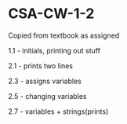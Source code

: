 # CSA-CW-1-2
Copied from textbook as assigned

1.1 - initials, printing out stuff

2.1 - prints two lines

2.3 - assigns variables

2.5 - changing variables

2.7 - variables + strings(prints)





